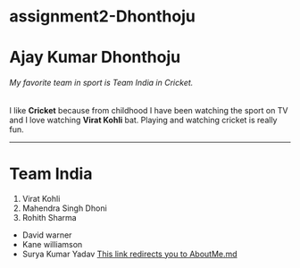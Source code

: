 # assignment2-Dhonthoju
# Ajay Kumar Dhonthoju
###### My favorite team in sport is Team India in Cricket.
I like **Cricket** because from childhood I have been watching the sport on TV and I love watching **Virat Kohli** bat. Playing and watching cricket is really fun.
***
# Team India
1. Virat Kohli
2. Mahendra Singh Dhoni
3. Rohith Sharma

* David warner
* Kane williamson
* Surya Kumar Yadav
[This link redirects you to AboutMe.md](AboutMe.md)